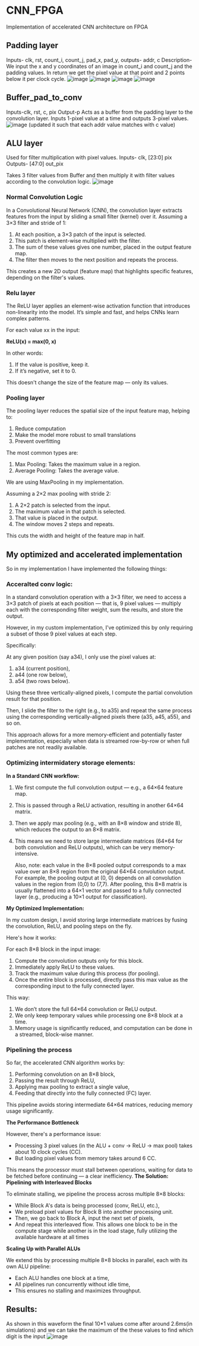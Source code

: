 # CNN_FPGA
Implementation of accelerated CNN architecture on FPGA

## Padding layer

Inputs- clk, rst, count_i, count_j, pad_x, pad_y,
outputs- addr, c
Description- We input the x and y coordinates of an image in count_i and count_j and the padding values. In return we get the pixel value at that point and 2 points below it per clock cycle. 
![image](https://github.com/user-attachments/assets/8bccfbbd-d851-4987-a094-98bd06839569)
![image](https://github.com/user-attachments/assets/ecba0ba8-2e68-4364-85ce-1c2d96f7b840)
![image](https://github.com/user-attachments/assets/6e941870-2a4f-4d56-863f-b1f50b501ffb)
![image](https://github.com/user-attachments/assets/894830fc-fe63-46ff-9299-3c0f471a011a)

## Buffer_pad_to_conv 

Inputs-clk, rst, c, pix
Output-p 
Acts as a buffer from the padding layer to  the convolution layer. Inputs 1-pixel value at a time and outputs 3-pixel values. 
![image](https://github.com/user-attachments/assets/3cf5292c-fc4f-47e1-9323-89319afe813e)
(updated it such that each addr value matches with c value)

## ALU layer

Used for filter multiplication with pixel values.
Inputs- clk, [23:0] pix
Outputs- [47:0] out_pix

Takes 3 filter values from Buffer and then multiply it with filter values according to the convolution logic.
![image](https://github.com/user-attachments/assets/ae6e37d8-9cea-4368-8650-7f4f0412829c)

### Normal Convolution Logic
In a Convolutional Neural Network (CNN), the convolution layer extracts features from the input by sliding a small filter (kernel) over it.
Assuming a 3×3 filter and stride of 1:
1. At each position, a 3×3 patch of the input is selected.
2. This patch is element-wise multiplied with the filter.
3. The sum of these values gives one number, placed in the output feature map.
4. The filter then moves to the next position and repeats the process.
    
This creates a new 2D output (feature map) that highlights specific features, depending on the filter's values.

### Relu layer
The ReLU layer applies an element-wise activation function that introduces non-linearity into the model. It’s simple and fast, and helps CNNs learn complex patterns.

For each value xx in the input:

**ReLU(x) = max(0, x)**

In other words:
1. If the value is positive, keep it.
2. If it’s negative, set it to 0.

This doesn't change the size of the feature map — only its values.

### Pooling layer
The pooling layer reduces the spatial size of the input feature map, helping to:

1. Reduce computation
2. Make the model more robust to small translations
3. Prevent overfitting

The most common types are:

1. Max Pooling: Takes the maximum value in a region.
2. Average Pooling: Takes the average value.
    
We are using MaxPooling in my implementation.

Assuming a 2×2 max pooling with stride 2:

1. A 2×2 patch is selected from the input.
2. The maximum value in that patch is selected.
3. That value is placed in the output.
4. The window moves 2 steps and repeats.

This cuts the width and height of the feature map in half.


## My optimized and accelerated implementation

So in my implementation I have implemented the following things:
### Acceralted conv logic:

In a standard convolution operation with a 3×3 filter, we need to access a 3×3 patch of pixels at each position — that is, 9 pixel values — multiply each with the corresponding filter weight, sum the results, and store the output.

However, in my custom implementation, I’ve optimized this by only requiring a subset of those 9 pixel values at each step.

Specifically:

At any given position (say a34), I only use the pixel values at:

1. a34 (current position),
2. a44 (one row below),
3. a54 (two rows below).

Using these three vertically-aligned pixels, I compute the partial convolution result for that position.

Then, I slide the filter to the right (e.g., to a35) and repeat the same process using the corresponding vertically-aligned pixels there (a35, a45, a55), and so on.

This approach allows for a more memory-efficient and potentially faster implementation, especially when data is streamed row-by-row or when full patches are not readily available.

### Optimizing intermidatery storage elements:

**In a Standard CNN workflow:**
1. We first compute the full convolution output — e.g., a 64×64 feature map.
2. This is passed through a ReLU activation, resulting in another 64×64 matrix.
3. Then we apply max pooling (e.g., with an 8×8 window and stride 8), which reduces the output to an 8×8 matrix.
4. This means we need to store large intermediate matrices (64×64 for both convolution and ReLU outputs), which can be very memory-intensive.
   
    Also, note: each value in the 8×8 pooled output corresponds to a max value over an 8×8 region from the original 64×64 convolution output.
    For example, the pooling output at (0, 0) depends on all convolution values in the region from (0,0) to (7,7).
After pooling, this 8×8 matrix is usually flattened into a 64×1 vector and passed to a fully connected layer (e.g., producing a 10×1 output for classification).

**My Optimized Implementation:**

In my custom design, I avoid storing large intermediate matrices by fusing the convolution, ReLU, and pooling steps on the fly.

Here's how it works:

For each 8×8 block in the input image:
1. Compute the convolution outputs only for this block.
2. Immediately apply ReLU to these values.
3. Track the maximum value during this process (for pooling).
4. Once the entire block is processed, directly pass this max value as the corresponding input to the fully connected layer.

This way:
1. We don’t store the full 64×64 convolution or ReLU output.
2. We only keep temporary values while processing one 8×8 block at a time.
3. Memory usage is significantly reduced, and computation can be done in a streamed, block-wise manner.


### Pipelining the process
So far, the accelerated CNN algorithm works by:
1. Performing convolution on an 8×8 block,
2. Passing the result through ReLU,
3. Applying max pooling to extract a single value,
4. Feeding that directly into the fully connected (FC) layer.

This pipeline avoids storing intermediate 64×64 matrices, reducing memory usage significantly.

**The Performance Bottleneck**

However, there's a performance issue:
- Processing 3 pixel values (in the ALU + conv → ReLU → max pool) takes about 10 clock cycles (CC).
- But loading pixel values from memory takes around 6 CC.
  
This means the processor must stall between operations, waiting for data to be fetched before continuing — a clear inefficiency.
**The Solution: Pipelining with Interleaved Blocks**

To eliminate stalling, we pipeline the process across multiple 8×8 blocks:
- While Block A's data is being processed (conv, ReLU, etc.),
- We preload pixel values for Block B into another processing unit.
- Then, we go back to Block A, input the next set of pixels,
- And repeat this interleaved flow.
This allows one block to be in the compute stage while another is in the load stage, fully utilizing the available hardware at all times

**Scaling Up with Parallel ALUs**

We extend this by processing multiple 8×8 blocks in parallel, each with its own ALU pipeline:
- Each ALU handles one block at a time,
- All pipelines run concurrently without idle time,
- This ensures no stalling and maximizes throughput.

## Results:
As shown in this waveform the final 10*1 values come after around 2.6ms(in simulations) and we can take the maximum of the these values to find which digit is the input
![image](https://github.com/user-attachments/assets/6e930ff1-c410-464c-b6fc-f363ef2970f6)

